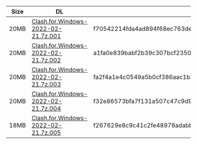 |    Size   |     DL  | sha512sum |
|  ---  |  ---  |  ---  |
| 20MB | [Clash.for.Windows-2022-02-21.7z.001](https://cdn.jsdelivr.net/gh/appleians/cfw_m1@main/Clash.for.Windows-2022-02-21.7z.001) | f70542214fda4ad894f68ec763de46b421861adbc0f88340470063073d1bd2b2fadbe3dcf72cd4dc2b4f74a613dfb0a2e25e665c55eb42d70db8dd0646a275d6 |
| 20MB | [Clash.for.Windows-2022-02-21.7z.002](https://cdn.jsdelivr.net/gh/appleians/cfw_m1@main/Clash.for.Windows-2022-02-21.7z.002) | a1fa0e839babf2b39c307bcf235009bf0e16659edfdb72adb3f583bdb7dd61f8d1967fe13bbd062570cf2b62c8e583d813ffc1a94f42e37512d7df9b985566b1 |
| 20MB | [Clash.for.Windows-2022-02-21.7z.003](https://cdn.jsdelivr.net/gh/appleians/cfw_m1@main/Clash.for.Windows-2022-02-21.7z.003) | fa2f4a1e4c0549a5b0cf386aac1b3a8b9a6ccaebed36eb99d8893bf892f322e2bc871b26555ac4c34ebf56d3f689c36b80d3df031538c98c48754d619c25e8fe |
| 20MB | [Clash.for.Windows-2022-02-21.7z.004](https://cdn.jsdelivr.net/gh/appleians/cfw_m1@main/Clash.for.Windows-2022-02-21.7z.004) | f32e86573bfa7f131a507c47c9d9bdbd695b74ff981277c7e7469d2eb3b214b9bfcfb060616e4363e6d154222fc493bdbfef0412c4103666bbd8a162d22e43c4 |
| 18MB | [Clash.for.Windows-2022-02-21.7z.005](https://cdn.jsdelivr.net/gh/appleians/cfw_m1@main/Clash.for.Windows-2022-02-21.7z.005) | f267629e8c9c41c2fe48978adabbf1919aabbede50e67c8422b1d3be0561480bcbb62f6e2b00032fc6599904e0faa880d681216ebbe2d3f997043ae1fc0aec78 |
